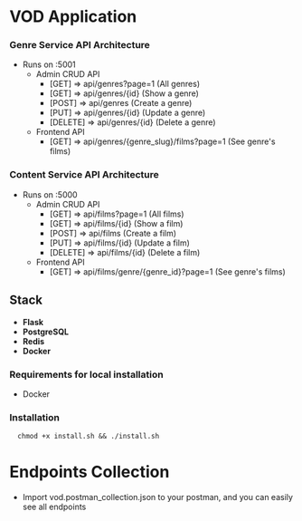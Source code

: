 # VOD Application

### Genre Service API Architecture
- Runs on :5001
  - Admin CRUD API
    - [GET] => api/genres?page=1 (All genres)
    - [GET] => api/genres/{id} (Show a genre)
    - [POST] => api/genres (Create a genre)
    - [PUT] => api/genres/{id} (Update a genre)
    - [DELETE] => api/genres/{id} (Delete a genre)
  - Frontend API
    - [GET] => api/genres/{genre_slug}/films?page=1 (See genre's films)

### Content Service API Architecture
- Runs on :5000
    - Admin CRUD API
        - [GET] => api/films?page=1 (All films)
        - [GET] => api/films/{id} (Show a film)
        - [POST] => api/films (Create a film)
        - [PUT] => api/films/{id} (Update a film)
        - [DELETE] => api/films/{id} (Delete a film)
    - Frontend API
        - [GET] => api/films/genre/{genre_id}?page=1 (See genre's films)

## Stack
* **Flask**
* **PostgreSQL**
* **Redis**
* **Docker**

### Requirements for local installation

- Docker

### Installation
```
  chmod +x install.sh && ./install.sh
```

# Endpoints Collection
- Import vod.postman_collection.json to your postman, and you can easily see all endpoints 
